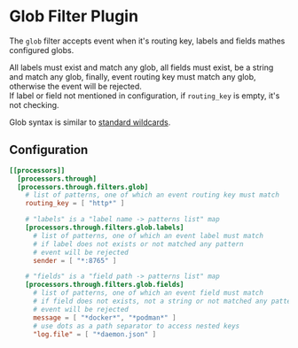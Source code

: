 # Glob Filter Plugin

The `glob` filter accepts event when it's routing key, labels and fields mathes configured globs. 

All labels must exist and match any glob, all fields must exist, be a string and match any glob, finally, event routing key must match any glob, otherwise the event will be rejected.  
If label or field not mentioned in configuration, if `routing_key` is empty, it's not checking.

Glob syntax is similar to [standard wildcards](https://tldp.org/LDP/GNU-Linux-Tools-Summary/html/x11655.htm).

## Configuration
```toml
[[processors]]
  [processors.through]
  [processors.through.filters.glob]
    # list of patterns, one of which an event routing key must match
    routing_key = [ "http*" ]

    # "labels" is a "label name -> patterns list" map
    [processors.through.filters.glob.labels]
      # list of patterns, one of which an event label must match
      # if label does not exists or not matched any pattern
      # event will be rejected
      sender = [ "*:8765" ]

    # "fields" is a "field path -> patterns list" map
    [processors.through.filters.glob.fields]
      # list of patterns, one of which an event field must match
      # if field does not exists, not a string or not matched any pattern
      # event will be rejected
      message = [ "*docker*", "*podman*" ]
      # use dots as a path separator to access nested keys
      "log.file" = [ "*daemon.json" ]
```
